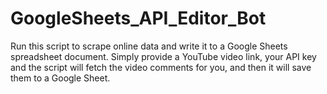 # GoogleSheets_API_Editor_Bot
Run this script to scrape online data and write it to a Google Sheets spreadsheet document. Simply provide a YouTube video link, your API key and the script will fetch the video comments for you, and then it will save them to a Google Sheet.
